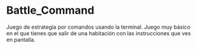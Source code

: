 # Battle_Command

Juego de estrategia por comandos usando la terminal.
Juego muy básico en el que tienes que salir de una habitación con las instrucciones que ves en pantalla.
